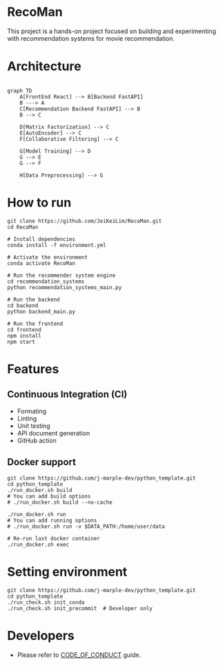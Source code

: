 # RecoMan
This project is a hands-on project focused on building and experimenting with recommendation systems for movie recommendation.

# Architecture

```mermaid

graph TD
    A[FrontEnd React] --> B[Backend FastAPI]
    B ---> A
    C[Recommendation Backend FastAPI] --> B
    B --> C

    D[Matrix Factorization] --> C
    E[AutoEncoder] --> C
    F[Collaborative Filtering] --> C

    G[Model Training] --> D
    G --> E
    G --> F

    H[Data Preprocessing] --> G
```

# How to run

```shell
git clone https://github.com/JeiKeiLim/RecoMan.git
cd RecoMan

# Install dependencies
conda install -f environment.yml

# Activate the environment
conda activate RecoMan

# Run the recommender system engine
cd recommendation_systems
python recommendation_systems_main.py

# Run the backend
cd backend
python backend_main.py

# Run the frontend
cd frontend
npm install
npm start
```


# Features
## Continuous Integration (CI)
  - Formating
  - Linting
  - Unit testing
  - API document generation
  - GitHub action

## Docker support
```shell
git clone https://github.com/j-marple-dev/python_template.git
cd python_template
./run_docker.sh build
# You can add build options
# ./run_docker.sh build --no-cache

./run_docker.sh run
# You can add running options
# ./run_docker.sh run -v $DATA_PATH:/home/user/data

# Re-run last docker container
./run_docker.sh exec
```

# Setting environment
```shell
git clone https://github.com/j-marple-dev/python_template.git
cd python_template
./run_check.sh init_conda
./run_check.sh init_precommit  # Developer only
```

# Developers
* Please refer to [CODE_OF_CONDUCT](CODE_OF_CONDUCT.md) guide.
